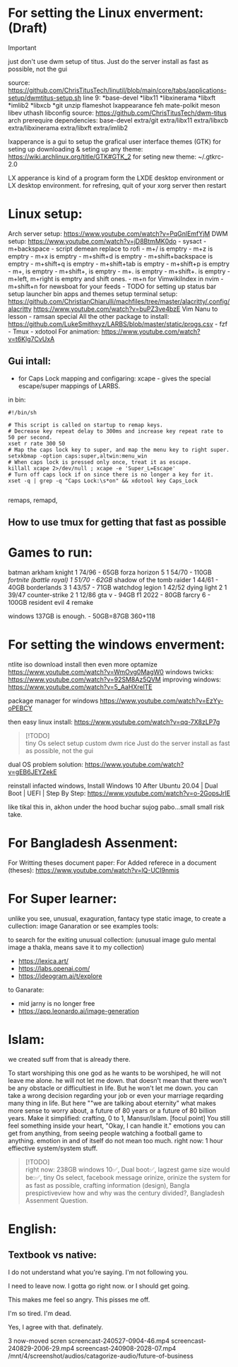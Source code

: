 # For setting the Linux enverment: (Draft)
> [!IMPORTANT]  
> just don't use dwm setup of titus.
> Just do the server install as fast as possible, not the gui

source: https://github.com/ChrisTitusTech/linutil/blob/main/core/tabs/applications-setup/dwmtitus-setup.sh
line 9: *base-devel *libx11 *libxinerama *libxft *imlib2 *libxcb *git unzip flameshot lxappearance feh mate-polkit meson libev uthash libconfig
source: https://github.com/ChrisTitusTech/dwm-titus
arch prerequire dependencies: base-devel extra/git extra/libx11 extra/libxcb extra/libxinerama extra/libxft extra/imlib2

lxapperance is a gui to setup the grafical user interface themes (GTK)
for seting up downloading & seting up any theme: https://wiki.archlinux.org/title/GTK#GTK_2
        for seting new theme: ~/.gtkrc-2.0

LX apperance is kind of a program form the LXDE desktop environment or LX desktop environment.
for refresing, quit of your xorg server then restart
 
# Linux setup:
Arch server setup: https://www.youtube.com/watch?v=PqGnlEmfYjM
DWM setup: https://www.youtube.com/watch?v=jD8BtmMK0do 
        - sysact - m+backspace - script demean replace to rofi
        - m+/ is emptry
        - m+z is emptry
        - m+x is emptry
        - m+shift+d is emptry
        - m+shift+backspace is emptry
        - m+shift+q is emptry
        - m+shift+tab is emptry
        - m+shift+p is emptry
        - m+, is emptry
        - m+shift+, is emptry
        - m+. is emptry
        - m+shift+. is emptry
        - m+left, m+right is emptry and shift ones.
        - m+n for VimwikiIndex in nvim
        - m+shift+n for newsboat for your feeds
                - TODO for setting up
status bar setup
launcher bin apps and themes setup
terminal setup: https://github.com/ChristianChiarulli/machfiles/tree/master/alacritty/.config/alacritty
                https://www.youtube.com/watch?v=buPZ3ve4bzE
Vim
Nanu to lesson - ramsan special
All the other package to install: https://github.com/LukeSmithxyz/LARBS/blob/master/static/progs.csv 
        - fzf
        - Tmux
        - xdotool
For animation: https://www.youtube.com/watch?v=t6Klg7CvUxA

## Gui intall:


- for Caps Lock mapping and configaring: 
xcape - gives the special escape/super mappings of LARBS.

in bin: 
```
#!/bin/sh

# This script is called on startup to remap keys.
# Decrease key repeat delay to 300ms and increase key repeat rate to 50 per second.
xset r rate 300 50
# Map the caps lock key to super, and map the menu key to right super.
setxkbmap -option caps:super,altwin:menu_win
# When caps lock is pressed only once, treat it as escape.
killall xcape 2>/dev/null ; xcape -e 'Super_L=Escape'
# Turn off caps lock if on since there is no longer a key for it.
xset -q | grep -q "Caps Lock:\s*on" && xdotool key Caps_Lock
      
```
remaps, remapd,


## How to use tmux for getting that fast as possible

# Games to run:
batman arkham knight 1 74/96 - 65GB
forza horizon 5 1 54/70 - 110GB
*fortnite (battle royal) 1 51/70 - 62GB*
shadow of the tomb raider 1 44/61 - 40GB
borderlands 3 1 43/57 - 71GB
watchdog legion 1 42/52
dying light 2 1 39/47 
counter-strike 2 1 12/86
gta v - 94GB
f1 2022 - 80GB
farcry 6 - 100GB
resident evil 4 remake 

windows 137GB is enough. - 50GB=87GB
360+118


# For setting the windows enverment:
ntlite iso download install then even more optamize https://www.youtube.com/watch?v=WmOvg0MagW0 
windows twicks: https://www.youtube.com/watch?v=92SM8Az5QVM 
improving windows: https://www.youtube.com/watch?v=5_AaHXrelTE

package manager for windows https://www.youtube.com/watch?v=EzYy-oPEBCY

then easy linux install: https://www.youtube.com/watch?v=qq-7X8zLP7g
> [!TODO]  
> tiny Os select 
> setup custom dwm rice 
> Just do the server install as fast as possible, not the gui

dual OS problem solution: https://www.youtube.com/watch?v=gEB6JEYZekE

reinstall infacted windows, Install Windows 10 After Ubuntu 20.04 | Dual Boot | UEFI | Step By Step: https://www.youtube.com/watch?v=o-2GopsJrIE 

like tikal this in, akhon under the hood buchar sujog pabo...small small risk take.


# For Bangladesh Assenment:
For Writting theses document paper: For Added referece in a document (theses): https://www.youtube.com/watch?v=lQ-UCI9nmis

# For Super learner:
unlike you see, unusual, exaguration, fantacy type static image, to create a cullection:
image Ganaration or see examples tools:

to search for the exiting unusual collection: (unusual image gulo mental image a thakla, means save it to my collection)
- https://lexica.art/
- https://labs.openai.com/
- https://ideogram.ai/t/explore

to Ganarate:
- mid jarny is no longer free
- https://app.leonardo.ai/image-generation

# Islam: 
we created suff from that is already there.

To start worshiping this one god as he wants to be worshiped, he will not leave me alone. he will not let me down. that doesn't mean that there won't be any obstacle or difficultiest in life. But he won't let me down. you can take a wrong decision regarding your job or even your marriage reqarding many thing in life. But here ""we are talking about eternity" what makes more sense to worry about, a future of 80 years or a future of 80 billion years. Make it simplified: crafting, 0 to 1, Mansur/Islam. [focul point] You still feel something inside your heart, "Okay, I can handle it." emotions you can get from anything, from seeing people watching a football game to anything. emotion in and of itself do not mean too much. 
right now: 1 hour effiective system/system stuff.

> [!TODO]  
> right now: 238GB windows 10✅, Dual boot✅, lagzest game size would be:✅, tiny Os select, facebook message orinize, orinize the system for as fast as possible, crafting information (design), Bangla prespictiveview how and why was the century divided?, Bangladesh Assenment Question. 



# English:
## Textbook vs native:
I do not understand what you're saying.
I'm not following you.

I need to leave now.
I gotta go right now.
or I should get going. 

This makes me feel so angry.
This pisses me off.

I'm so tired.
I'm dead.

Yes, I agree with that.
definately.

3 now-moved scren screencast-240527-0904-46.mp4 screencast-240829-2006-29.mp4 screencast-240908-2028-07.mp4
/mnt/4/screenshot/audios/catagorize-audio/future-of-business

